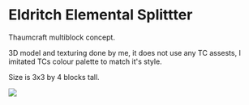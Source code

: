 # Eldritch Elemental Splittter

Thaumcraft multiblock concept.

3D model and texturing done by me, it does not use any TC assests,
I imitated TCs colour palette to match it's style. 

Size is 3x3 by 4 blocks tall.

<img src="https://imgur.com/sxkMYdu.gif" />
